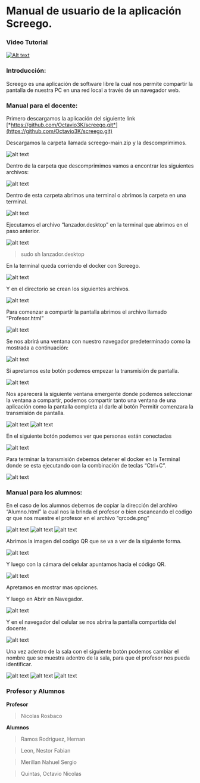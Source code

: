 <span id="anchor"></span>Manual de usuario de la aplicación Screego.
====================================================================

### <span id="anchor-1"></span>Video Tutorial

[![Alt text](https://img.youtube.com/vi/YNCS_OY4cQY/0.jpg)](https://www.youtube.com/watch?v=YNCS_OY4cQY)


### <span id="anchor-1"></span>Introducción:

Screego es una aplicación de software libre la cual nos permite
compartir la pantalla de nuestra PC en una red local a través de un
navegador web.

### <span id="anchor-2"></span>Manual para el docente:

Primero descargamos la aplicación del siguiente link
[*https://github.com/Octavio3K/screego.git*](https://github.com/Octavio3K/screego.git)

Descargamos la carpeta llamada screego-main.zip y la descomprimimos.

![alt text](https://github.com/Octavio3K/screego/blob/main/assets/1.png)

Dentro de la carpeta que descomprimimos vamos a encontrar los siguientes
archivos:

![alt text](https://github.com/Octavio3K/screego/blob/main/assets/2.png)

Dentro de esta carpeta abrimos una terminal o abrimos la carpeta en una
terminal.

![alt text](https://github.com/Octavio3K/screego/blob/main/assets/3.png)

Ejecutamos el archivo “lanzador.desktop” en la terminal que abrimos en
el paso anterior.

![alt text](https://github.com/Octavio3K/screego/blob/main/assets/4.png)

> sudo sh lanzador.desktop

En la terminal queda corriendo el docker con Screego.

![alt text](https://github.com/Octavio3K/screego/blob/main/assets/5-1.png)

Y en el directorio se crean los siguientes archivos.

![alt text](https://github.com/Octavio3K/screego/blob/main/assets/6.png)

Para comenzar a compartir la pantalla abrimos el archivo llamado
“Profesor.html”

![alt text](https://github.com/Octavio3K/screego/blob/main/assets/7.png)

Se nos abrirá una ventana con nuestro navegador predeterminado como la
mostrada a continuación:

![alt text](https://github.com/Octavio3K/screego/blob/main/assets/8.png)

Si apretamos este botón podemos empezar la transmisión de pantalla.

![alt text](https://github.com/Octavio3K/screego/blob/main/assets/9.png)

Nos aparecerá la siguiente ventana emergente donde podemos seleccionar
la ventana a compartir, podemos compartir tanto una ventana de una aplicación como la pantalla
completa al darle al botón Permitir comenzara la transmisión de
pantalla.

![alt text](https://github.com/Octavio3K/screego/blob/main/assets/10.png)
![alt text](https://github.com/Octavio3K/screego/blob/main/assets/11.png)

En el siguiente botón podemos ver que personas están conectadas

![alt text](https://github.com/Octavio3K/screego/blob/main/assets/12.png)

Para terminar la transmisión debemos detener el docker en la Terminal
donde se esta ejecutando con la combinación de teclas “Ctrl+C”.

![alt text](https://github.com/Octavio3K/screego/blob/main/assets/13.png)

### <span id="anchor-3"></span>Manual para los alumnos:

En el caso de los alumnos debemos de copiar la dirección del archivo
“Alumno.html” la cual nos la brinda el profesor o bien escaneando el
codigo qr que nos muestre el profesor en el archivo “qrcode.png”

![alt text](https://github.com/Octavio3K/screego/blob/main/assets/14.png)
![alt text](https://github.com/Octavio3K/screego/blob/main/assets/15.png)
![alt text](https://github.com/Octavio3K/screego/blob/main/assets/16.png)

Abrimos la imagen del codigo QR que se va a ver de la siguiente forma.

![alt text](https://github.com/Octavio3K/screego/blob/main/assets/17.png)

Y luego con la cámara del celular apuntamos hacia el código QR.

![alt text](https://github.com/Octavio3K/screego/blob/main/assets/18.png)

Apretamos en mostrar mas opciones.


Y luego en Abrir en Navegador.

![alt text](https://github.com/Octavio3K/screego/blob/main/assets/19.png)

Y en el navegador del celular se nos abrira la pantalla compartida del
docente.

![alt text](https://github.com/Octavio3K/screego/blob/main/assets/20.png)

Una vez adentro de la sala con el siguiente botón podemos cambiar el
nombre que se muestra adentro de la sala, para que el profesor nos pueda
identificar.

![alt text](https://github.com/Octavio3K/screego/blob/main/assets/21.png)
![alt text](https://github.com/Octavio3K/screego/blob/main/assets/22.png)
![alt text](https://github.com/Octavio3K/screego/blob/main/assets/23.png)

### <span id="anchor-1"></span>Profesor y Alumnos

**Profesor**

> Nicolas Rosbaco

**Alumnos**

> Ramos Rodriguez, Hernan

> Leon, Nestor Fabian

> Merillan Nahuel Sergio

> Quintas, Octavio Nicolas

